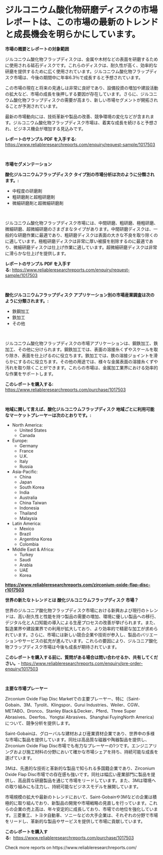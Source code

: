 <p><h1>ジルコニウム酸化物研磨ディスクの市場レポートは、この市場の最新のトレンドと成長機会を明らかにしています。</h1></p><p><strong>市場の概要とレポートの対象範囲</strong></p>
<p><p>ジルコニウム酸化物フラップディスクは、金属や木材などの表面を研磨するために使用される砥石ディスクです。これらのディスクは、耐久性が高く、効率的な研磨を提供するために広く使用されています。ジルコニウム酸化物フラップディスク市場は、今後の期間中に年率6.3％で成長すると予想されています。</p><p>この市場の現在と将来の見通しは非常に良好であり、設備投資の増加や建設活動の拡大など、市場の成長を後押しする要因が存在しています。さらに、ジルコニウム酸化物フラップディスクの需要が高まり、新しい市場セグメントが開拓されることが予測されています。</p><p>最新の市場動向には、技術革新や製品の改善、競争環境の変化などが含まれます。ジルコニウム酸化物フラップディスク市場は、着実な成長を続けると予想され、ビジネス機会が増加する見込みです。</p></p>
<p><strong>レポートのサンプル PDF を入手する:</strong> <a href="https://www.reliableresearchreports.com/enquiry/request-sample/1017503">https://www.reliableresearchreports.com/enquiry/request-sample/1017503</a></p>
<p>&nbsp;</p>
<p><strong>市場セグメンテーション</strong></p>
<p><strong>酸化ジルコニウムフラップディスク タイプ別の市場分析は次のように分類されます。:</strong></p>
<p><ul><li>中程度の研磨剤</li><li>粗研磨剤と超粗研磨剤</li><li>微細研磨剤と超微細研磨剤</li></ul></p>
<p>&nbsp;</p>
<p><p>ジルコニウム酸化物フラップディスク市場には、中間研磨、粗研磨、極粗研磨、微細研磨、超微細研磨のさまざまなタイプがあります。中間研磨ディスクは、一般的な研磨作業に最適であり、粗研磨ディスクは表面の大きな不良を取り除くのに適しています。極粗研磨ディスクは非常に厚い被膜を削除するのに最適であり、微細研磨ディスクは仕上げ作業に適しています。超微細研磨ディスクは非常に滑らかな仕上げを提供します。</p></p>
<p><strong>レポートのサンプル PDF を入手する:</strong>&nbsp;<a href="https://www.reliableresearchreports.com/enquiry/request-sample/1017503">https://www.reliableresearchreports.com/enquiry/request-sample/1017503</a></p>
<p>&nbsp;</p>
<p><strong> 酸化ジルコニウムフラップディスク アプリケーション別の市場産業調査は次のように分類されます。:</strong></p>
<p><ul><li>鉄鋼加工</li><li>鉄加工</li><li>その他</li></ul></p>
<p>&nbsp;</p>
<p><p>ジルコニウム酸化物フラップディスクの市場アプリケーションは、鋼鉄加工、鉄加工、その他に分けられます。鋼鉄加工では、表面の溶接糸くずやスケールを取り除き、表面を仕上げるのに役立ちます。鉄加工では、鉄の溶接ジョイントを滑らかにするのに役立ちます。その他の用途では、様々な金属表面の溶接糸くずや汚れを取り除くことができます。これらの市場は、金属加工業界における効率的な作業をサポートします。</p></p>
<p><strong>このレポートを購入する:</strong>&nbsp; <a href="https://www.reliableresearchreports.com/purchase/1017503">https://www.reliableresearchreports.com/purchase/1017503</a></p>
<p>&nbsp;</p>
<p><strong>地域に関して言えば、酸化ジルコニウムフラップディスク 地域ごとに利用可能なマーケットプレーヤーは次のとおりです。:</strong></p>
<p><ul>
    <li>
        North America:
        <ul>
            <li>United States</li>
            <li>Canada</li>
        </ul>
    </li>
    <li>
        Europe:
        <ul>
            <li>Germany</li>
            <li>France</li>
            <li>U.K.</li>
            <li>Italy</li>
            <li>Russia</li>
        </ul>
    </li>
    <li>
        Asia-Pacific:
        <ul>
            <li>China</li>
            <li>Japan</li>
            <li>South Korea</li>
            <li>India</li>
            <li>Australia</li>
            <li>China Taiwan</li>
            <li>Indonesia</li>
            <li>Thailand</li>
            <li>Malaysia</li>
        </ul>
    </li>
    <li>
        Latin America:
        <ul>
            <li>Mexico</li>
            <li>Brazil</li>
            <li>Argentina Korea</li>
            <li>Colombia</li>
        </ul>
    </li>
    <li>
        Middle East & Africa:
        <ul>
            <li>Turkey</li>
            <li>Saudi</li>
            <li>Arabia</li>
            <li>UAE</li>
            <li>Korea</li>
        </ul>
    </li>
    </ul></p>
<p><strong><a href="https://www.reliableresearchreports.com/zirconium-oxide-flap-disc-r1017503">https://www.reliableresearchreports.com/zirconium-oxide-flap-disc-r1017503</a></strong>&nbsp;</p>
<p><strong>世界の新たなトレンドとは 酸化ジルコニウムフラップディスク 市場？</strong></p>
<p><p>世界のジルコニア酸化物フラップディスク市場における新興および現行のトレンドは、高い耐久性と性能を持つ製品の需要の増加、環境に優しい製品への移行、デジタル化と人口知能の導入による生産プロセスの改善が挙げられます。また、製造業界や建設業界での利用が拡大しており、より効率的で精密な加工が求められています。さらに、市場には新しい競合企業や技術が参入し、製品のバリエーションやサービスの拡充が進んでいます。これらの要因により、ジルコニア酸化物フラップディスク市場は今後も成長が期待されています。</p></p>
<p><strong>このレポートを購入する前に、質問がある場合は問い合わせるか、共有してください。</strong>- <a href="https://www.reliableresearchreports.com/enquiry/pre-order-enquiry/1017503">https://www.reliableresearchreports.com/enquiry/pre-order-enquiry/1017503</a></p>
<p>&nbsp;</p>
<p><strong>主要な市場プレーヤー</strong></p>
<p><p>Zirconium Oxide Flap Disc Marketでの主要プレーヤー、特に（Saint-Gobain、3M、Tyrolit、Klingspor、Gurui Industries、Weiler、CGW、METABO、Dronco、Stanley Black＆Decker、Pferd、Three Super Abrasives、Deerfos、Yongtai Abrasives、Shanghai FuyingNorth America）について、競争分析を提供します。</p><p>Saint-Gobainは、グローバルな建材および産業資材企業であり、世界中の多様な市場に製品を提供しています。同社は高品質な磁器や陶器製品を提供し、Zirconium Oxide Flap Disc市場でも有力なプレーヤーの1つです。エンジニアリングおよび施工材料の分野において確かな市場シェアを持ち、持続可能な成長を遂げています。</p><p>3Mは、先進的な技術と革新的な製品で知られる多国籍企業であり、Zirconium Oxide Flap Disc市場での存在感も強いです。同社は幅広い産業部門に製品を提供し、高品質な研磨製品を通じて市場をリードしています。また、3Mは環境への取り組みにも注力し、持続可能なビジネスモデルを展開しています。</p><p>市場規模の拡大や最新のトレンドにおいて、Saint-Gobainや3Mなどの企業は積極的に取り組んでおり、新製品の開発や市場戦略の見直しを行っています。これらの企業の売上高は、年々安定的に成長しており、市場での地位を強化しています。三菱重工、トヨタ自動車、ソニーなどの大手企業は、それぞれの分野で市場をリードし、革新的な製品やサービスを提供して市場に貢献しています。</p></p>
<p><strong>このレポートを購入する:</strong>&nbsp;&nbsp;<a href="https://www.reliableresearchreports.com/purchase/1017503">https://www.reliableresearchreports.com/purchase/1017503</a></p>
<p>Check more reports on https://www.reliableresearchreports.com/</p>